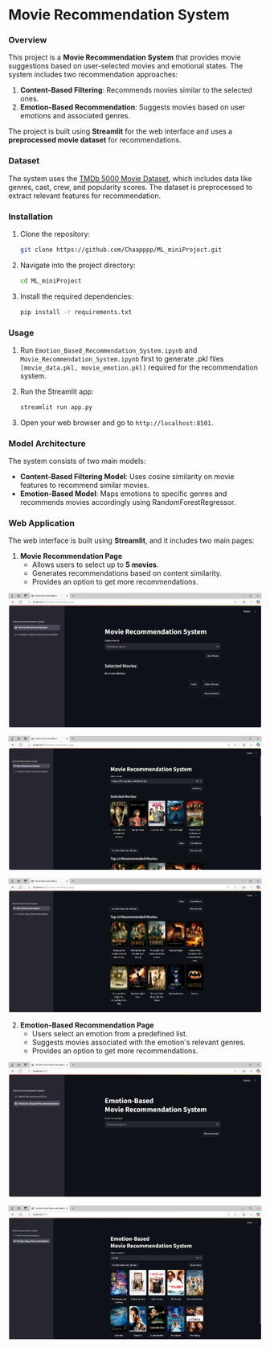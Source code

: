 ﻿# **Movie Recommendation System**

### Overview
This project is a **Movie Recommendation System** that provides movie suggestions based on user-selected movies and emotional states. The system includes two recommendation approaches:
1. **Content-Based Filtering**: Recommends movies similar to the selected ones.
2. **Emotion-Based Recommendation**: Suggests movies based on user emotions and associated genres.

The project is built using **Streamlit** for the web interface and uses a **preprocessed movie dataset** for recommendations.

### Dataset
The system uses the [TMDb 5000 Movie Dataset](https://www.kaggle.com/datasets/tmdb/tmdb-movie-metadata?select=tmdb_5000_movies.csv), which includes data like genres, cast, crew, and popularity scores. The dataset is preprocessed to extract relevant features for recommendation.

### Installation

1. Clone the repository:
    ```bash
    git clone https://github.com/Chaapppp/ML_miniProject.git
    ```

2. Navigate into the project directory:
    ```bash
    cd ML_miniProject
    ```
3. Install the required dependencies:
    ```bash
    pip install -r requirements.txt
    ```
### Usage

1. Run `Emotion_Based_Recommendation_System.ipynb` and `Movie_Recommendation_System.ipynb` first to generate .pkl files `[movie_data.pkl, movie_emotion.pkl]` required for the recommendation system.

2. Run the Streamlit app:
    ```bash
    streamlit run app.py
    ```

3. Open your web browser and go to `http://localhost:8501`.

### Model Architecture
The system consists of two main models:
- **Content-Based Filtering Model**: Uses cosine similarity on movie features to recommend similar movies.
- **Emotion-Based Model**: Maps emotions to specific genres and recommends movies accordingly using RandomForestRegressor.

### Web Application
The web interface is built using **Streamlit**, and it includes two main pages:
1. **Movie Recommendation Page**
    - Allows users to select up to **5 movies**.
    - Generates recommendations based on content similarity.
    - Provides an option to get more recommendations.

![Image](https://github.com/Chaapppp/ML_miniProject/blob/main/web%20sample/Screenshot%202025-03-09%20182506.png)

![Image](https://github.com/Chaapppp/ML_miniProject/blob/main/web%20sample/Screenshot%202025-03-09%20192147.png)

![Image](https://github.com/Chaapppp/ML_miniProject/blob/main/web%20sample/Screenshot%202025-03-09%20192216.png)

2. **Emotion-Based Recommendation Page**
    - Users select an emotion from a predefined list.
    - Suggests movies associated with the emotion's relevant genres.
    - Provides an option to get more recommendations.
   
![Image](https://github.com/Chaapppp/ML_miniProject/blob/main/web%20sample/Screenshot%202025-03-09%20182524.png)

![Image](https://github.com/Chaapppp/ML_miniProject/blob/main/web%20sample/Screenshot%202025-03-09%20192247.png)
